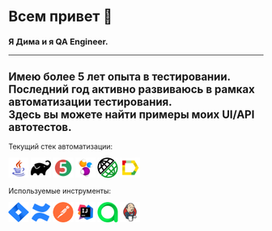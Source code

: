 # Всем привет 👋

### Я Дима и я QA Engineer.

---
Имею более 5 лет опыта в тестировании.  
Последний год активно развиваюсь в рамках автоматизации тестирования.  
Здесь вы можете найти примеры моих UI/API автотестов.
---
Текущий стек автоматизации:
<p>
<a href="https://www.java.com/ru/"><img src="icons/java.svg" width="40px" height="40px" alt="Java"></a>
<a href="https://gradle.org"><img src="icons/gradle.svg" width="40px" height="40px" alt="Gradle"></a>
<a href="https://junit.org/junit5/"><img src="icons/JUnit5.svg" width="40px" height="40px" alt="JUnit5"></a>
<a href="https://ru.selenide.org"><img src="icons/Selenide.svg" width="40px" height="40px" alt="Selenide"></a>
<a href="https://rest-assured.io"><img src="icons/logo-transparent.png" width="40px" height="40px" alt="Selenide"></a>
<a href="https://allurereport.org"><img src="icons/Allure_Report.svg" width="40px" height="40px" alt="Allure Report"></a>
</p>
Используемые инструменты:
<p>
<a href="https://www.atlassian.com/ru/software/jira"><img src="icons/Jira.svg" width="40px" height="40px" alt="Jira"></a>
<a href="https://www.atlassian.com/software/confluence"><img src="icons/icons8-confluence.svg" width="40px" height="40px" alt="Confluence"></a>
<a href="https://www.postman.com"><img src="icons/getpostman-icon.svg" width="40px" height="40px" alt="Postman"></a>
<a href="https://www.jetbrains.com/ru-ru/idea/"><img src="icons/Intelij_IDEA.svg" width="40px" height="40px" alt="IDEA"></a>
<a href="https://qameta.io"><img src="icons/AllureTestOps.svg" width="40px" height="40px" alt="Allure TestOps"></a>
<a href="https://www.jenkins.io"><img src="icons/Jenkins.svg" width="40px" height="40px" alt="Jenkins"></a>
</p>

